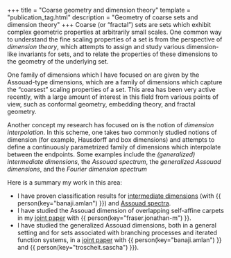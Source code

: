 +++
title = "Coarse geometry and dimension theory"
template = "publication_tag.html"
description = "Geometry of coarse sets and dimension theory"
+++
Coarse (or “fractal”) sets are sets which exhibit complex geometric properties at arbitrarily small scales.
One common way to understand the fine scaling properties of a set is from the perspective of *dimension theory*, which attempts to assign and study various dimension-like invariants for sets, and to relate the properties of these dimensions to the geometry of the underlying set.

One family of dimensions which I have focused on are given by the Assouad-type dimensions, which are a family of dimensions which capture the “coarsest” scaling properties of a set.
This area has been very active recently, with a large amount of interest in this field from various points of view, such as conformal geometry, embedding theory, and fractal geometry.

Another concept my research has focused on is the notion of *dimension interpolation*.
In this scheme, one takes two commonly studied notions of dimension (for example, Hausdorff and box dimensions) and attempts to define a continuously parametrized family of dimensions which interpolate between the endpoints.
Some examples include the *(generalized) intermediate dimensions*, the *Assouad spectrum*, the *generalized Assouad dimensions*, and the *Fourier dimension spectrum*

Here is a summary my work in this area:
- I have proven classification results for [intermediate dimensions](/papers/attainable_int_dims.pdf) (with {{ person(key="banaji.amlan") }}) and [Assouad spectra](/papers/attainable_assouad_spectra.pdf).
- I have studied the Assouad dimension of overlapping self-affine carpets in my [joint paper](/papers/planar_assouad_overlapping.pdf) with {{ person(key="fraser.jonathan-m") }}.
- I have studied the generalized Assouad dimensions, both in a general setting and for sets associated with branching processes and iterated function systems, in a [joint paper](/papers/assouad_interpolation.pdf) with {{ person(key="banaji.amlan") }} and {{ person(key="troscheit.sascha") }}).
